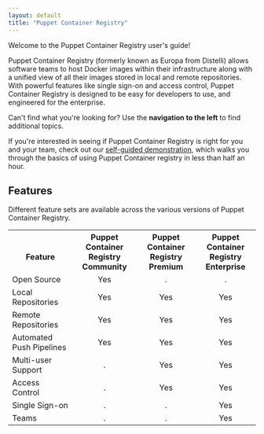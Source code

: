 ```yaml
---
layout: default
title: "Puppet Container Registry"
---
```


Welcome to the Puppet Container Registry user's guide!

Puppet Container Registry (formerly known as Europa from Distelli) allows software teams to host Docker images within their infrastructure along with a unified view of all their images stored in local and remote repositories. With powerful features like single sign-on and access control, Puppet Container Registry is designed to be easy for developers to use, and engineered for the enterprise.

Can't find what you're looking for? Use the **navigation to the left** to find additional topics. 

If you're interested in seeing if Puppet Container Registry is right for you and your team, check out our [self-guided demonstration](./demo.html), which walks you through the basics of using Puppet Container registry in less than half an hour. 

## Features
 
Different feature sets are available across the various versions of Puppet Container Registry. 

<table>
  <tr><th><br>Feature</th><th style="text-align:center">Puppet Container Registry<br>Community</th><th style="text-align:center">Puppet Container Registry<br>Premium</th><th style="text-align:center">Puppet Container Registry<br>Enterprise</th></tr>
  <tr><td>Open Source</td>             <td style="text-align:center">Yes</td><td style="text-align:center">.</td><td style="text-align:center">.</td></tr>
  <tr><td>Local Repositories</td>      <td style="text-align:center">Yes</td><td style="text-align:center">Yes</td><td style="text-align:center">Yes</td></tr>
  <tr><td>Remote Repositories</td>     <td style="text-align:center">Yes</td><td style="text-align:center">Yes</td><td style="text-align:center">Yes</td></tr>
  <tr><td>Automated Push Pipelines</td><td style="text-align:center">Yes</td><td style="text-align:center">Yes</td><td style="text-align:center">Yes</td></tr>
  <tr><td>Multi-user Support</td>      <td style="text-align:center">.</td><td style="text-align:center">Yes</td><td style="text-align:center">Yes</td></tr>
  <tr><td>Access Control</td>          <td style="text-align:center">.</td><td style="text-align:center">Yes</td><td style="text-align:center">Yes</td></tr>
  <tr><td>Single Sign-on</td>          <td style="text-align:center">.</td><td style="text-align:center">.</td><td style="text-align:center">Yes</td></tr>
  <tr><td>Teams</td>                   <td style="text-align:center">.</td><td style="text-align:center">.</td><td style="text-align:center">Yes</td></tr>
</table>









